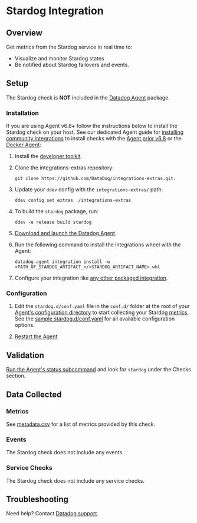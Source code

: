 # Stardog Integration

## Overview

Get metrics from the Stardog service in real time to:

- Visualize and monitor Stardog states
- Be notified about Stardog failovers and events.

## Setup

The Stardog check is **NOT** included in the [Datadog Agent][1] package.

### Installation

If you are using Agent v6.8+ follow the instructions below to install the Stardog check on your host. See our dedicated Agent guide for [installing community integrations][2] to install checks with the [Agent prior v6.8][3] or the [Docker Agent][4]:

1. Install the [developer toolkit][5].
2. Clone the integrations-extras repository:

   ```shell
   git clone https://github.com/DataDog/integrations-extras.git.
   ```

3. Update your `ddev` config with the `integrations-extras/` path:

   ```shell
   ddev config set extras ./integrations-extras
   ```

4. To build the `stardog` package, run:

   ```shell
   ddev -e release build stardog
   ```

5. [Download and launch the Datadog Agent][6].
6. Run the following command to install the integrations wheel with the Agent:

   ```shell
   datadog-agent integration install -w <PATH_OF_STARDOG_ARTIFACT_>/<STARDOG_ARTIFACT_NAME>.whl
   ```

7. Configure your integration like [any other packaged integration][7].

### Configuration

1. Edit the `stardog.d/conf.yaml` file in the `conf.d/` folder at the root of your [Agent's configuration directory][8] to start collecting your Stardog [metrics](#metrics). See the [sample stardog.d/conf.yaml][9] for all available configuration options.

2. [Restart the Agent][10]

## Validation

[Run the Agent's status subcommand][11] and look for `stardog` under the Checks section.

## Data Collected

### Metrics

See [metadata.csv][12] for a list of metrics provided by this check.

### Events

The Stardog check does not include any events.

### Service Checks

The Stardog check does not include any service checks.

## Troubleshooting

Need help? Contact [Datadog support][13].

[1]: https://app.datadoghq.com/account/settings#agent
[2]: https://docs.datadoghq.com/agent/guide/community-integrations-installation-with-docker-agent/
[3]: https://docs.datadoghq.com/agent/guide/community-integrations-installation-with-docker-agent/?tab=agentpriorto68
[4]: https://docs.datadoghq.com/agent/guide/community-integrations-installation-with-docker-agent/?tab=docker
[5]: https://docs.datadoghq.com/developers/integrations/new_check_howto/#developer-toolkit
[6]: https://app.datadoghq.com/account/settings#agent
[7]: https://docs.datadoghq.com/getting_started/integrations/
[8]: https://docs.datadoghq.com/agent/guide/agent-configuration-files/#agent-configuration-directory
[9]: https://github.com/DataDog/integrations-extras/blob/master/stardog/datadog_checks/stardog/data/conf.yaml.example
[10]: https://docs.datadoghq.com/agent/guide/agent-commands/#start-stop-and-restart-the-agent
[11]: https://docs.datadoghq.com/agent/guide/agent-commands/#service-status
[12]: https://github.com/DataDog/integrations-extras/blob/master/stardog/metadata.csv
[13]: http://docs.datadoghq.com/help
